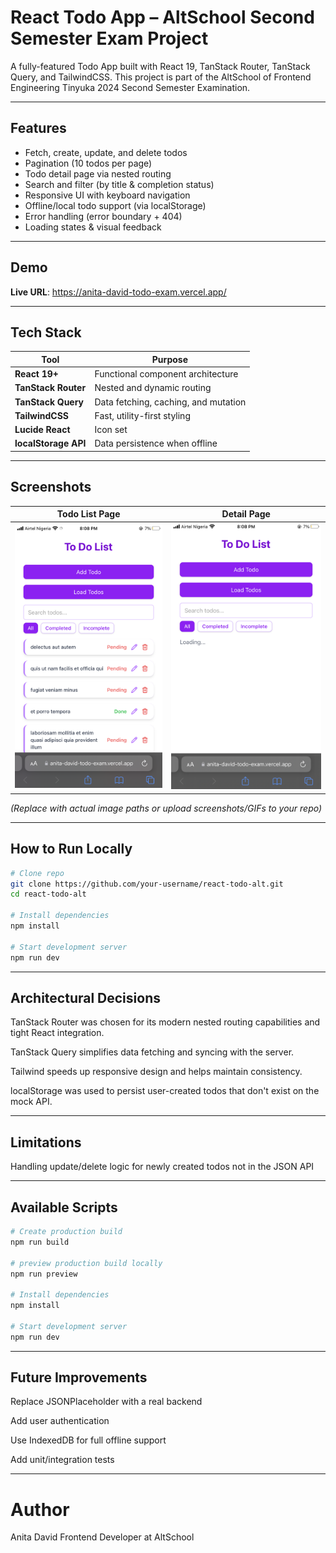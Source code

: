 # React Todo App – AltSchool Second Semester Exam Project

A fully-featured Todo App built with React 19, TanStack Router, TanStack Query, and TailwindCSS. This project is part of the AltSchool of Frontend Engineering Tinyuka 2024 Second Semester Examination.

---

## Features

- Fetch, create, update, and delete todos
- Pagination (10 todos per page)
- Todo detail page via nested routing
- Search and filter (by title & completion status)
- Responsive UI with keyboard navigation
- Offline/local todo support (via localStorage)
- Error handling (error boundary + 404)
- Loading states & visual feedback

---

## Demo

**Live URL**: https://anita-david-todo-exam.vercel.app/

---

## Tech Stack

| Tool                 | Purpose                              |
| -------------------- | ------------------------------------ |
| **React 19+**        | Functional component architecture    |
| **TanStack Router**  | Nested and dynamic routing           |
| **TanStack Query**   | Data fetching, caching, and mutation |
| **TailwindCSS**      | Fast, utility-first styling          |
| **Lucide React**     | Icon set                             |
| **localStorage API** | Data persistence when offline        |

---

## Screenshots

| Todo List Page                       | Detail Page                              |
| ------------------------------------ | ---------------------------------------- |
| ![Fetched and Displayed Todos](/public/IMG_9393.PNG) | ![Loading State](/public/IMG_9394.PNG) |![List](/public/IMG_9393.PNG) | ![List](/public/IMG_9393.PNG) |![List](/public/IMG_9393.PNG) | ![List](/public/IMG_9393.PNG) | ![List](/public/IMG_9393.PNG) |![List](/public/IMG_9393.PNG) | ![List](/public/IMG_9393.PNG) | ![List](/public/IMG_9393.PNG) |

_(Replace with actual image paths or upload screenshots/GIFs to your repo)_

---

## How to Run Locally

```bash
# Clone repo
git clone https://github.com/your-username/react-todo-alt.git
cd react-todo-alt

# Install dependencies
npm install

# Start development server
npm run dev
```

---

## Architectural Decisions

TanStack Router was chosen for its modern nested routing capabilities and tight React integration.

TanStack Query simplifies data fetching and syncing with the server.

Tailwind speeds up responsive design and helps maintain consistency.

localStorage was used to persist user-created todos that don't exist on the mock API.

---

## Limitations

Handling update/delete logic for newly created todos not in the JSON API

---

## Available Scripts

```bash
# Create production build
npm run build

# preview production build locally
npm run preview

# Install dependencies
npm install

# Start development server
npm run dev
```

---

## Future Improvements

Replace JSONPlaceholder with a real backend

Add user authentication

Use IndexedDB for full offline support

Add unit/integration tests

---

# Author

Anita David
Frontend Developer at AltSchool
